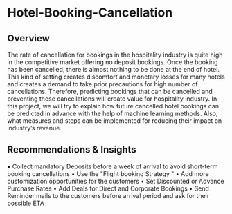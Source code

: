 # Hotel-Booking-Cancellation
## Overview
The rate of cancellation for bookings in the hospitality industry is quite high in the competitive 
market offering no deposit bookings. Once the booking has been cancelled, there is almost 
nothing to be done at the end of hotel. This kind of setting creates discomfort and monetary 
losses for many hotels and creates a demand to take prior precautions for high number of 
cancellations. Therefore, predicting bookings that can be cancelled and preventing these 
cancellations will create value for hospitality industry.
In this project, we will try to explain how future cancelled hotel bookings can be predicted in 
advance with the help of machine learning methods. Also, what measures and steps can be 
implemented for reducing their impact on industry’s revenue.

## Recommendations & Insights
• Collect mandatory Deposits before a week of arrival to avoid short-term booking 
cancellations
• Use the "Flight booking Strategy "
• Add more customization opportunities for the customers
• Set Discounted or Advance Purchase Rates
• Add Deals for Direct and Corporate Bookings
• Send Reminder mails to the customers before arrival period and ask for their possible ETA
